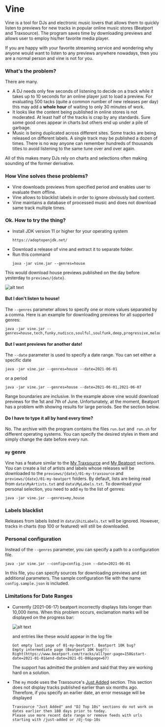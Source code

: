 # Vine

Vine is a tool for DJs and electronic music lovers that allows them to quickly listen to previews
for new tracks in popular online music stores (Beatport and Traxsource). The program saves time by
downloading previews and allows user to employ his/her favorite media player.

If you are happy with your favorite streaming service and wondering why anyone would want to
listen to any previews anywhere nowadays, then you are a normal person and vine is not for you.

### What's the problem?
There are many.
- A DJ needs only few seconds of listening to decide on a track while it takes up to 10 seconds for an
  online player just to load a preview. For evaluating 500 tacks (quite a common number
  of new releases per day) this may add a **whole hour** of waiting to only 30 minutes of work.
- It looks like the content being published in online stores is not moderated. At least half of
  the tracks is crap by any standards. Sure some good ones appear in charts but others end up under a
  pile of garbage.
- Music is being duplicated across different sites. Some tracks are being released on different labels.
  A single track may be published a dozen of times. There is no way anyone can remember hundreds of thousands
  titles to avoid listening to the same tune over and over again.

All of this makes many DJs rely on charts and selections often making sounding of the former derivative.

### How Vine solves these problems?
- Vine downloads previews from specified period and enables user to evaluate them offline.
- Vine allows to blacklist labels in order to ignore obviously bad content.
- Vine maintains a database of processed music and does not download same track multiple times.

### Ok. How to try the thing?
- Install JDK version 11 or higher for your operating system
  ```
  https://adoptopenjdk.net/
  ```
- Download a release of vine and extract it to separate folder.
- Run this command
  ```
  java -jar vine.jar --genres=house
  ```
This would download house previews published on the day before yesterday to `previews/{date}`.

![alt text](https://github.com/mikrasilnikov/PreviewsDownloader2/blob/main/img/get-house.gif "Downloading house")

#### But I don't listen to house!
The `--genres` parameter allows to specify one or more values separated by a comma. Here is an
example for downloading previews for all supported genres:
```
java -jar vine.jar --genres=house,tech,funky,nudisco,soulful,soulfunk,deep,progressive,melodic,afro,techno,lounge,minimal,dnb
```

#### But I want previews for another date!
The `--date` parameter is used to specify a date range. 
You can set either a specific date
  ```
  java -jar vine.jar --genres=house --date=2021-06-01
  ```
or a period
  ```
  java -jar vine.jar --genres=house --date=2021-06-01,2021-06-07
  ```
Range boundaries are inclusive. In the example above vine would download previews for the 1st and 7th of June.
Unfortunately, at the moment, Beatport has a problem with showing results for large periods. See the section below.

#### Do I have to type it all by hand every time?
No. The archive with the program contains the files `run.bat` and` run.sh` for different 
operating systems. You can specify the desired styles in them and simply change the date before every run.

### `my` genre
Vine has a feature similar to the [My Traxsource](https://www.traxsource.com/my-traxsource/my-tracks) and 
[My Beatport](https://www.beatport.com/my-beatport) sections. You can create a list of artists and labels whose releases
will be downloaded to the `previews/{date}/01-my-traxsource` and` previews/{date}/01-my-beatport` folders. 
By default, lists are being read from `data\MyArtists.txt` and `data\MyLabels.txt`. To download your personal selection, 
you need to add `my` to the list of genres:
```
java -jar vine.jar --genres=my,house
```

### Labels blacklist
Releases from labels listed in `data\ShitLabels.txt` will be ignored. However, tracks in charts (top 100 or featured) 
will still be downloaded.

### Personal configuration
Instead of the `--genres` parameter, you can specify a path to a configuration file.
```
java -jar vine.jar --config=config.json --date=2021-06-01
```
In this file, you can specify sources for downloading previews and set additional parameters. The sample configuration 
file with the name `config.sample.json` is included.

### Limitations for Date Ranges
- Currently (2021-06-17) beatport incorrectly displays lists longer than 10,000 items. When this problem occurs, 
  exclamation marks will be displayed on the progress bar: 

  ![alt text](https://github.com/mikrasilnikov/PreviewsDownloader2/blob/main/img/beatport-10k.png "beatport 10k bug")

  and entries like these would appear in the log file
  ```
  Got empty last page of 01-my-beatport. Beatport 10K bug?
  Empty intermediate page (Beatport 10K bug?): Right(https://www.beatport.com/tracks/all?per-page=150&start-date=2021-01-01&end-date=2021-01-08&page=67)
  ```
  The support has admitted the problem and said that they are working hard on a solution.

- The `my` mode uses the Traxsource's [Just Added](https://www.traxsource.com/just-added?cn=tracks&ipp=100) section.
  This section does not display tracks published earlier than six months ago. Therefore, if you specify an earlier date,
  an error message will be displayed
    ```
  Traxsource "Just Added" and "DJ Top 10s" sections do not work on dates earlier then 180 days prior to today.
  Please use more recent date range or remove feeds with urls starting with /just-added or /dj-top-10s
  ```